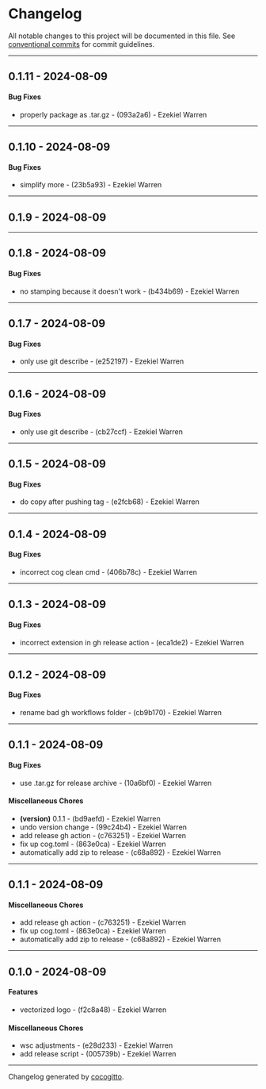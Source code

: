 # Changelog
All notable changes to this project will be documented in this file. See [conventional commits](https://www.conventionalcommits.org/) for commit guidelines.

- - -
## 0.1.11 - 2024-08-09
#### Bug Fixes
- properly package as .tar.gz - (093a2a6) - Ezekiel Warren

- - -

## 0.1.10 - 2024-08-09
#### Bug Fixes
- simplify more - (23b5a93) - Ezekiel Warren

- - -

## 0.1.9 - 2024-08-09

- - -

## 0.1.8 - 2024-08-09
#### Bug Fixes
- no stamping because it doesn't work - (b434b69) - Ezekiel Warren

- - -

## 0.1.7 - 2024-08-09
#### Bug Fixes
- only use git describe - (e252197) - Ezekiel Warren

- - -

## 0.1.6 - 2024-08-09
#### Bug Fixes
- only use git describe - (cb27ccf) - Ezekiel Warren

- - -

## 0.1.5 - 2024-08-09
#### Bug Fixes
- do copy after pushing tag - (e2fcb68) - Ezekiel Warren

- - -

## 0.1.4 - 2024-08-09
#### Bug Fixes
- incorrect cog clean cmd - (406b78c) - Ezekiel Warren

- - -

## 0.1.3 - 2024-08-09
#### Bug Fixes
- incorrect extension in gh release action - (eca1de2) - Ezekiel Warren

- - -

## 0.1.2 - 2024-08-09
#### Bug Fixes
- rename bad gh workflows folder - (cb9b170) - Ezekiel Warren

- - -

## 0.1.1 - 2024-08-09
#### Bug Fixes
- use .tar.gz for release archive - (10a6bf0) - Ezekiel Warren
#### Miscellaneous Chores
- **(version)** 0.1.1 - (bd9aefd) - Ezekiel Warren
- undo version change - (99c24b4) - Ezekiel Warren
- add release gh action - (c763251) - Ezekiel Warren
- fix up cog.toml - (863e0ca) - Ezekiel Warren
- automatically add zip to release - (c68a892) - Ezekiel Warren

- - -

## 0.1.1 - 2024-08-09
#### Miscellaneous Chores
- add release gh action - (c763251) - Ezekiel Warren
- fix up cog.toml - (863e0ca) - Ezekiel Warren
- automatically add zip to release - (c68a892) - Ezekiel Warren

- - -

## 0.1.0 - 2024-08-09
#### Features
- vectorized logo - (f2c8a48) - Ezekiel Warren
#### Miscellaneous Chores
- wsc adjustments - (e28d233) - Ezekiel Warren
- add release script - (005739b) - Ezekiel Warren

- - -

Changelog generated by [cocogitto](https://github.com/cocogitto/cocogitto).